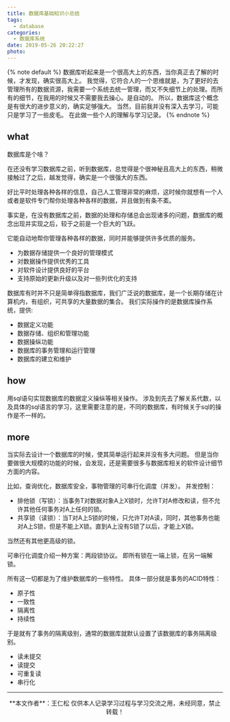 ```yaml
---
title: 数据库基础知识小总结
tags:
  - database
categories:
  - 数据库系统
date: 2019-05-26 20:22:27
photo:
---
```


{% note default %}
数据库听起来是一个很高大上的东西，当你真正去了解的时候，才发现，确实很高大上。
我觉得，它符合人的一个思维就是，为了更好的去管理所有的数据资源，我需要一个系统去统一管理，而又不失细节上的处理。而所有的细节，在我用的时候又不需要我去操心。是自动的。
所以，数据库这个概念是有很大的进步意义的，确实足够强大。
当然，目前我并没有深入去学习，可能只是学习了一些皮毛。
在此做一些个人的理解与学习记录。
{% endnote %}

<!-- more -->

## what
数据库是个啥？

在还没有学习数据库之前，听到数据库，总觉得是个很神秘且高大上的东西，稍微接触过了之后，越发觉得，确实是一个很强大的东西。

好比平时处理各种各样的信息，自己人工管理非常的麻烦，这时候你就想有一个人或者是软件专门帮你处理各种各样的数据，并且做到有条不紊。

事实是，在没有数据库之前，数据的处理和存储总会出现诸多的问题，数据库的概念出现并实现之后，较于之前是一个巨大的飞跃。

它能自动地帮你管理各种各样的数据，同时并能够提供许多优质的服务。

- 为数据存储提供一个良好的管理模式
- 对数据操作提供优秀的工具
- 对软件设计提供良好的平台
- 支持原始的更新升级以及对一些列优化的支持

数据库有时并不只是简单得指数据库，我们广泛说的数据库，是一个长期存储在计算机内，有组织，可共享的大量数据的集合。
我们实际操作的是数据库操作系统，提供:
- 数据定义功能
- 数据存储、组织和管理功能
- 数据操纵功能
- 数据库的事务管理和运行管理
- 数据库的建立和维护

## how

用sql语句实现数据库的数据定义操纵等相关操作。
涉及到先去了解关系代数，以及具体的sql语言的学习，这里需要注意的是，不同的数据库，有时候关于sql的操作是不一样的。

## more

当实际去设计一个数据库的时候，使其简单运行起来并没有多大问题。
但是当你要做很大规模的功能的时候，会发现，还是需要很多与数据库相关的软件设计细节方面的内容。

比如，查询优化，数据库安全，事物管理的可串行化调度（并发）。
并发控制：
- 排他锁（写锁）：当事务T对数据对象A上X锁时，允许T对A修改和读，但不允许其他任何事务对A上任何的锁。
- 共享锁（读锁）：当T对A上S锁的时候，只允许T对A读，同时，其他事务也能对A上S锁，但是不能上X锁。直到A上没有S锁了以后，才能上X锁。

当然还有其他更高级的锁。

可串行化调度介绍一种方案：两段锁协议。
即所有锁在一端上锁，在另一端解锁。

所有这一切都是为了维护数据库的一些特性。
具体一部分就是事务的ACID特性：
- 原子性
- 一致性
- 隔离性
- 持续性

于是就有了事务的隔离级别，通常的数据库就默认设置了该数据库的事务隔离级别。

- 读未提交
- 读提交
- 可重复读
- 串行化
















--- 

<div align="center">
	**本文作者**：王仁松
	仅供本人记录学习过程与学习交流之用，未经同意，禁止转载！
</div>